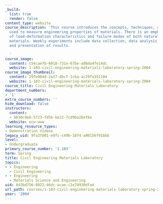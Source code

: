 ```yaml
---
_build:
  list: true
  render: false
content_type: website
course_description: 'This course introduces the concepts, techniques, and devices
  used to measure engineering properties of materials. There is an emphasis on measurement
  of load-deformation characteristics and failure modes of both natural and fabricated
  materials. Weekly experiments include data collection, data analysis, and interpretation
  and presentation of results.

  '
course_image:
  content: c54cae7b-6918-731e-67be-a86da4fe14dc
  website: 1-103-civil-engineering-materials-laboratory-spring-2004
course_image_thumbnail:
  content: 29fe904d-2a37-dbcf-1cba-ac29fa351104
  website: 1-103-civil-engineering-materials-laboratory-spring-2004
course_title: Civil Engineering Materials Laboratory
department_numbers:
- '1'
extra_course_numbers: ''
hide_download: false
instructors:
  content:
  - bb30c9e8-5723-fd56-be22-7cd9ba2bef6e
  website: ocw-www
learning_resource_types:
- Demonstration Videos
legacy_uid: 9fa3f001-e9fc-c49b-18f4-a00156f91bbb
level:
- Undergraduate
primary_course_number: '1.103'
term: Spring
title: Civil Engineering Materials Laboratory
topics:
- - Engineering
  - Civil Engineering
- - Engineering
  - Materials Science and Engineering
uid: 843bd756-0022-46dc-acae-c1e74930dfa4
url_path: courses/1-103-civil-engineering-materials-laboratory-spring-2004
year: '2004'
---
```

